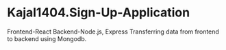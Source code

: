 # Kajal1404.Sign-Up-Application
Frontend-React Backend-Node.js, Express Transferring data from frontend to backend using Mongodb.
